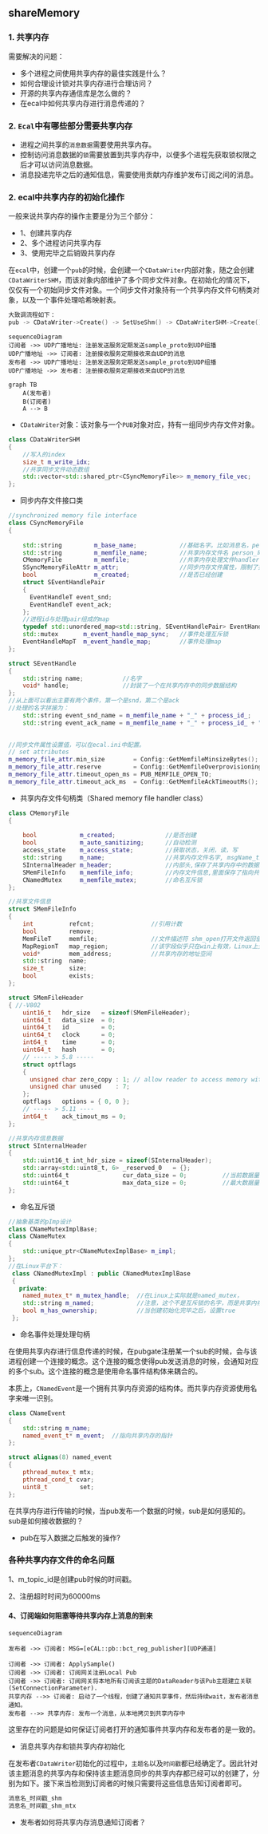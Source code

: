 ## shareMemory

### 1. 共享内存

需要解决的问题：

- 多个进程之间使用共享内存的最佳实践是什么？
- 如何合理设计锁对共享内存进行合理访问？
- 开源的共享内存通信库是怎么做的？
- 在ecal中如何共享内存进行消息传递的？

### 2. `Ecal`中有哪些部分需要共享内存

- 进程之间共享的`消息数据`需要使用共享内存。
- 控制访问消息数据的`锁`需要放置到共享内存中，以便多个进程先获取锁权限之后才可以访问消息数据。
- 消息投递完毕之后的通知信息，需要使用贡献内存维护发布订阅之间的消息。

### 2. ecal中共享内存的初始化操作
一般来说共享内存的操作主要是分为三个部分：  
- 1、创建共享内存
- 2、多个进程访问共享内存
- 3、使用完毕之后销毁共享内存

在`ecal`中，创建一个`pub`的时候，会创建一个`CDataWriter`内部对象，随之会创建`CDataWriterSHM`，而该对象内部维护了多个同步文件对象。在初始化的情况下，仅仅有一个初始同步文件对象。一个同步文件对象持有一个共享内存文件句柄类对象，以及一个事件处理哈希映射表。

```cpp
大致调流程如下：
pub -> CDataWriter->Create() -> SetUseShm() -> CDataWriterSHM->Create() -> std::make_shared<CSyncMemoryFile>  -> CSyncMemoryFile::Create() -> CMemoryFile::Create() -> memfile::db::AddFile(...SMemFileInfo) -> CNamedMutex->Create()
```

```mermaid
sequenceDiagram
订阅者 ->> UDP广播地址: 注册发送服务定期发送sample_proto到UDP组播
UDP广播地址 ->> 订阅者: 注册接收服务定期接收来自UDP的消息
发布者 ->> UDP广播地址: 注册发送服务定期发送sample_proto到UDP组播
UDP广播地址 ->> 发布者: 注册接收服务定期接收来自UDP的消息
```

```mermaid
graph TB
	A(发布者)
	B(订阅者)
	A --> B

```



- `CDataWriter`对象：该对象与一个`PUB`对象对应，持有一组同步内存文件对象。


```cpp
class CDataWriterSHM
{
    //写入的index
    size_t m_write_idx;
    //共享同步文件动态数组
    std::vector<std::shared_ptr<CSyncMemoryFile>> m_memory_file_vec;
};
```

- 同步内存文件接口类

```cpp
//synchronized memory file interface
class CSyncMemoryFile
{
    
    std::string         m_base_name;			//基础名字。比如消息名，person
    std::string         m_memfile_name;			//共享内存文件名 person_时间戳_shm
    CMemoryFile         m_memfile;				//共享内存处理文件handler
    SSyncMemoryFileAttr m_attr;					//同步内存文件属性，限制了共享文件内存的最小值，打开延迟和响应延迟
    bool                m_created;				//是否已经创建
    struct SEventHandlePair
    {
      EventHandleT event_snd;
      EventHandleT event_ack;
    };
    //进程id与处理pair组成的map
    typedef std::unordered_map<std::string, SEventHandlePair> EventHandleMapT;
    std::mutex       m_event_handle_map_sync;   //事件处理互斥锁
    EventHandleMapT  m_event_handle_map;		//事件处理map
};

struct SEventHandle
{
    std::string name;			//名字
    void* handle;				//封装了一个在共享内存中的同步数据结构
};
//从上面可以看出主要有两个事件，第一个是snd，第二个是ack
//处理的名字拼接为：
    std::string event_snd_name = m_memfile_name + "_" + process_id_;
    std::string event_ack_name = m_memfile_name + "_" + process_id_ + "_ack";

	
//同步文件属性设置值，可以在ecal.ini中配置。
// set attributes
m_memory_file_attr.min_size        = Config::GetMemfileMinsizeBytes();
m_memory_file_attr.reserve         = Config::GetMemfileOverprovisioningPercentage();
m_memory_file_attr.timeout_open_ms = PUB_MEMFILE_OPEN_TO;
m_memory_file_attr.timeout_ack_ms  = Config::GetMemfileAckTimeoutMs();
```

- 共享内存文件句柄类（Shared memory file handler class）

```cpp
class CMemoryFile
{
    
    bool            m_created;				//是否创建
    bool            m_auto_sanitizing;		//自动检测
    access_state    m_access_state;			//获取状态，关闭，读，写
    std::string     m_name;					//共享内存文件名字, msgName_time_shm
    SInternalHeader m_header;				//内部头,保存了共享内存中的数据量情况
    SMemFileInfo    m_memfile_info;			//内存文件信息,里面保存了指向共享内存地址指针
    CNamedMutex     m_memfile_mutex;		//命名互斥锁
};

//共享文件信息
struct SMemFileInfo
{
    int          refcnt;				//引用计数
    bool         remove;
    MemFileT     memfile;				//文件描述符	shm_open打开文件返回值的整型值
    MapRegionT   map_region;			//该字段似乎只在win上有效，Linux上无效
    void*        mem_address;			//共享内存的地址空间
    std::string  name;
    size_t       size;
    bool         exists;
};

struct SMemFileHeader
{ //-V802
    uint16_t   hdr_size   = sizeof(SMemFileHeader);
    uint64_t   data_size  = 0;		
    uint64_t   id         = 0;
    uint64_t   clock      = 0;
    int64_t    time       = 0;
    uint64_t   hash       = 0;
    // ----- > 5.8 -----
    struct optflags
    {
      unsigned char zero_copy : 1; // allow reader to access memory without copying
      unsigned char unused    : 7;
    };
    optflags   options = { 0, 0 };
    // ----- > 5.11 ----
    int64_t    ack_timout_ms = 0;
};

//共享内存信息数据
struct SInternalHeader
{
    std::uint16_t int_hdr_size = sizeof(SInternalHeader);
    std::array<std::uint8_t, 6> _reserved_0   = {};
    std::uint64_t               cur_data_size = 0;			//当前数据量
    std::uint64_t               max_data_size = 0;			//最大数据量
};
```

- 命名互斥锁

```cpp
//抽象基类的pImp设计
class CNameMutexImplBase;
class CNameMutex
{
    std::unique_ptr<CNameMutexImplBase> m_impl;
};
//在Linux平台下：
 class CNamedMutexImpl : public CNamedMutexImplBase
 {
   private:
    named_mutex_t* m_mutex_handle;  //在Linux上实际就是named_mutex，
    std::string m_named;		    //注意，这个不是互斥锁的名字，而是共享内存的名字
    bool m_has_ownership;			//当创建初始化完毕之后，设置true
 };
```

- 命名事件处理处理句柄

在使用共享内存进行信息传递的时候，在pubgate注册某一个sub的时候，会与该进程创建一个连接的概念。这个连接的概念使得pub发送消息的时候，会通知对应的多个sub。这个连接的概念是使用命名事件结构体来耦合的。

本质上，`CNamedEvent`是一个拥有共享内存资源的结构体。而共享内存资源使用名字来唯一识别。

```cpp
class CNameEvent
{
    std::string m_name;
    named_event_t* m_event;  //指向共享内存的指针
};

struct alignas(8) named_event
{
    pthread_mutex_t mtx;
    pthread_cond_t cvar;
    uint8_t		    set;
};

```

在共享内存进行传输的时候，当pub发布一个数据的时候，sub是如何感知的。sub是如何接收数据的？

- pub在写入数据之后触发的操作?

### 各种共享内存文件的命名问题

1、m_topic_id是创建pub时候的时间戳。

2、注册超时时间为60000ms

#### 4、订阅端如何阻塞等待共享内存上消息的到来

```mermaid
sequenceDiagram

发布者 ->> 订阅者: MSG=[eCAL::pb::bct_reg_publisher][UDP通道]

订阅者 ->> 订阅者: ApplySample()
订阅者 ->> 订阅者: 订阅网关注册Local Pub
订阅者 ->> 订阅者: 订阅网关将本地所有订阅该主题的DataReader与该Pub主题建立关联(SetConnectionParameter).
共享内存 -->> 订阅者: 启动了一个线程，创建了通知共享事件，然后持续wait，发布者消息通知。
发布者 -->> 共享内存: 发布一个消息，从本地拷贝到共享内存中
```

这里存在的问题是如何保证订阅者打开的通知事件共享内存和发布者的是一致的。

- 消息共享内存和锁共享内存初始化

在发布者`CDataWriter`初始化的过程中，`主题名`以及`时间戳`都已经确定了。因此针对该主题消息的共享内存和保持该主题消息同步的共享内存都已经可以的创建了，分别为如下。接下来当检测到订阅者的时候只需要将这些信息告知订阅者即可。

```bash
消息名_时间戳_shm
消息名_时间戳_shm_mtx
```

- 发布者如何将共享内存消息通知订阅者？



